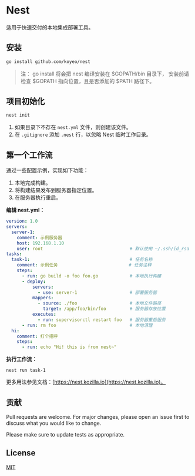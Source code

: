 # Nest

适用于快速交付的本地集成部署工具。

## 安装

```bash
go install github.com/koyeo/nest
```

> 注： go install 将会把 nest 编译安装在 $GOPATH/bin 目录下， 安装前请检查 $GOPATH 指向位置，且是否添加的 $PATH 路径下。

## 项目初始化

```bash
nest init
```

1. 如果目录下不存在 `nest.yml` 文件，则创建该文件。
2. 在 `.gitignore` 添加 `.nest` 行，以忽略 Nest 临时工作目录。

## 第一个工作流

通过一些配置示例，实现如下功能：

1. 本地完成构建。
2. 将构建结果发布到服务器指定位置。
3. 在服务器执行重启。

**编辑 nest.yml：**

```yml
version: 1.0
servers:
  server-1:
    comment: 示例服务器
    host: 192.168.1.10
    user: root                                 # 默认使用 ~/.ssh/id_rsa 私钥进行认证
tasks:
  task-1:                                      # 任务名称
    comment: 示例任务                           # 任务注释
    steps:
      - run: go build -o foo foo.go            # 本地执行构建
      - deploy:
          servers:
            - use: server-1                    # 部署服务器
          mappers:
            - source: ./foo                    # 本地文件路径
              target: /app/foo/bin/foo         # 服务器存放位置
          executes:
            - run: supervisorctl restart foo   # 服务器重启服务
      - run: rm foo                            # 本地清理
  hi:
    comment: 打个招呼
    steps:
      - run: echo "Hi! this is from nest~" 
```

**执行工作流：**

```
nest run task-1
```

更多用法参见文档：[https://nest.kozilla.io](https://nest.kozilla.io)。

## 贡献
Pull requests are welcome. For major changes, please open an issue first to discuss what you would like to change.

Please make sure to update tests as appropriate.

## License
[MIT](https://choosealicense.com/licenses/mit/)
